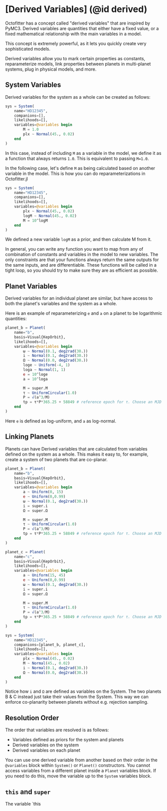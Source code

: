 #  [Derived Variables] (@id derived)

Octofitter has a concept called "derived variables" that are inspired by PyMC3.
Derived variables are quantities that either have a fixed value, or a fixed mathematical relationship with the main variables in a model.

This concept is extremely powerful, as it lets you quickly create very sophisticated models.

Derived variables allow you to mark certain properties as constants, reparameterize models, link properties between planets in multi-planet systems, plug in physical models, and more.

## System Variables
Derived variables for the system as a whole can be created as follows:

```julia
sys = System(
    name="HD12345",
    companions=[],
    likelihoods=[],
    variables=@variables begin
        M = 1.0
        plx ~ Normal(45., 0.02)
    end
)
```
In this case, instead of including `M` as a variable in the model, we define it as a function that always returns `1.0`. This is equivalent to passing `M=1.0`.

In the following case, let's define `M` as being calculated based on another variable in the model. This is how you can do reparameterizations in Octofitter.jl
```julia
sys = System(
    name="HD12345",
    companions=[],
    likelihoods=[],
    variables=@variables begin
        plx ~ Normal(45., 0.02)
        logM ~ Normal(45., 0.02)
        M = 10^logM
    end
)
```
We defined a new variable `logM` as a prior, and then calculate M from it.

In general, you can write any function you want to map from any of combination of constants and variables in the model to new variables. The only constraints are that your functions always return the same outputs for the same inputs, and are differentiable. These functions will be called in a tight loop, so you should try to make sure they are as efficient as possible.


## Planet Variables
Derived variables for an individual planet are similar, but have access to both the planet's variables and the system as a whole.

Here is an example of reparameterizing `e` and `a` on a planet to be logarithmic quantities:
```julia
planet_b = Planet(
    name="b",
    basis=Visual{KepOrbit},
    likelihoods=[],
    variables=@variables begin
        ω ~ Normal(0.1, deg2rad(30.))
        i ~ Normal(0.1, deg2rad(30.))
        Ω ~ Normal(0.0, deg2rad(30.))
        loge ~ Uniform(-4, 1)
        loga ~ Normal(1, 1)
        e = 10^loge
        a = 10^loga

        M = super.M
        τ ~ UniformCircular(1.0)
        P = √(a^3/M)
        tp = τ*P*365.25 + 58849 # reference epoch for τ. Choose an MJD date near your data.
    end
)
```
Here `e` is defined as log-uniform, and `a` as log-normal.


## Linking Planets
Planets can have Derived variables that are calculated from variables defined on the system as a whole.
This makes it easy to, for example, create a system of two planets that are co-planar.

```julia
planet_b = Planet(
    name="b",
    basis=Visual{KepOrbit},
    likelihoods=[],
    variables=@variables begin
        a ~ Uniform(0, 15)
        e ~ Uniform(0,0.99)
        ω ~ Normal(0.1, deg2rad(30.))
        i = super.i
        Ω = super.Ω

        M = super.M
        τ ~ UniformCircular(1.0)
        P = √(a^3/M)
        tp = τ*P*365.25 + 58849 # reference epoch for τ. Choose an MJD date near your data.
    end
)

planet_c = Planet(
    name="c",
    basis=Visual{KepOrbit},
    likelihoods=[],
    variables=@variables begin
        a ~ Uniform(15, 45)
        e ~ Uniform(0,0.99)
        ω ~ Normal(0.1, deg2rad(30.))
        i = super.i
        Ω = super.Ω

        M = super.M
        τ ~ UniformCircular(1.0)
        P = √(a^3/M)
        tp = τ*P*365.25 + 58849 # reference epoch for τ. Choose an MJD date near your data.
    end
)

sys = System(
    name="HD12345",
    companions=[planet_b, planet_c],
    likelihoods=[],
    variables=@variables begin
        plx ~ Normal(45., 0.02)
        M ~ Normal(45., 0.02)
        i ~ Normal(0.1, deg2rad(30.))
        Ω ~ Normal(0.0, deg2rad(30.))
    end
)
```
Notice how `i` and `Ω` are defined as variables on the System. The two planets B & C instead just take their values from the System. This way we can enforce co-planarity between planets without e.g. rejection sampling.

## Resolution Order
The order that variables are resolved is as follows:
* Variables defined as priors for the system and planets
* Derived variables on the system
* Derived variables on each planet

You can use one derived variable from another based on their order in the `@variables` block within `System()` or `Planet()` constructors. 
You cannot access variables from a different planet inside a `Planet` variables block. If you need to do this, move the variable up to the `System` variables block.


## `this` and `super`

The variable `this